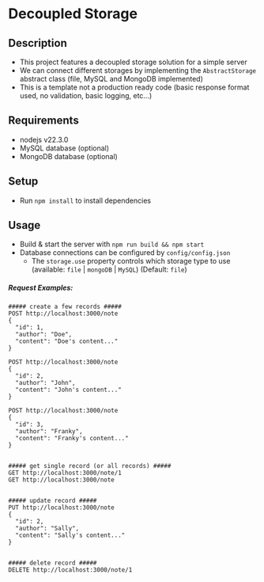 # Decoupled Storage


## Description
  - This project features a decoupled storage solution for a simple server
  - We can connect different storages by implementing the `AbstractStorage` abstract class (file, MySQL and MongoDB implemented)
  - This is a template not a production ready code (basic response format used, no validation, basic logging, etc...)

## Requirements
  - nodejs v22.3.0
  - MySQL database (optional)
  - MongoDB database (optional)

## Setup
  - Run `npm install` to install dependencies

## Usage
  - Build & start the server with `npm run build && npm start`
  - Database connections can be configured by `config/config.json`
    - The `storage.use` property controls which storage type to use (available: `file` | `mongoDB` | `MySQL`) (Default: `file`)

##### Request Examples:
```
##### create a few records #####
POST http://localhost:3000/note 
{
  "id": 1,
  "author": "Doe",
  "content": "Doe's content..."
}

POST http://localhost:3000/note 
{
  "id": 2,
  "author": "John",
  "content": "John's content..."
}

POST http://localhost:3000/note
{
  "id": 3,
  "author": "Franky",
  "content": "Franky's content..."
}


##### get single record (or all records) #####
GET http://localhost:3000/note/1
GET http://localhost:3000/note


##### update record #####
PUT http://localhost:3000/note
{
  "id": 2,
  "author": "Sally",
  "content": "Sally's content..."
}


##### delete record #####
DELETE http://localhost:3000/note/1
```